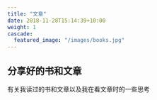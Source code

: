 ```yaml
---
title: "文章"
date: 2018-11-28T15:14:39+10:00
weight: 1
cascade:
  featured_image: "/images/books.jpg"
---
```


## 分享好的书和文章

有关我读过的书和文章以及我在看文章时的一些思考
